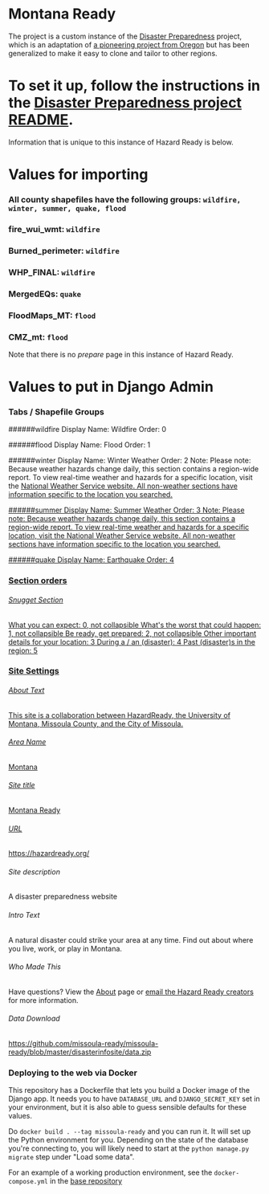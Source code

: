# Montana Ready

The project is a custom instance of the [Disaster Preparedness](https://github.com/missoula-ready/disaster-preparedness) project, which is an adaptation of [a pioneering project from Oregon](https://github.com/Oregon-Public-Broadcasting/earthquake-preparedness) but has been generalized to make it easy to clone and tailor to other regions.

# To set it up, follow the instructions in the [Disaster Preparedness project README](https://github.com/missoula-ready/disaster-preparedness/blob/master/README.md).

Information that is unique to this instance of Hazard Ready is below.

# Values for importing

### All county shapefiles have the following groups: `wildfire, winter, summer, quake, flood`
### fire_wui_wmt: `wildfire`
### Burned_perimeter: `wildfire`
### WHP_FINAL: `wildfire`
### MergedEQs: `quake`
### FloodMaps_MT: `flood`
### CMZ_mt: `flood`

Note that there is no *prepare* page in this instance of Hazard Ready.

# Values to put in Django Admin

### Tabs / Shapefile Groups

######wildfire
    Display Name: Wildfire
    Order: 0

######flood
    Display Name: Flood
    Order: 1

######winter
    Display Name: Winter Weather
    Order: 2
    Note: Please note: Because weather hazards change daily, this section contains a region-wide report. To view real-time weather and hazards for a specific location, visit the <a href="https://www.weather.gov/" target="_blank" rel="noopener">National Weather Service website. All non-weather sections have information specific to the location you searched.

######summer
    Display Name: Summer Weather
    Order: 3
    Note: Please note: Because weather hazards change daily, this section contains a region-wide report. To view real-time weather and hazards for a specific location, visit the <a href="https://www.weather.gov/" target="_blank" rel="noopener">National Weather Service website. All non-weather sections have information specific to the location you searched.

######quake
    Display Name: Earthquake
    Order: 4

### Section orders

###### Snugget Section
What you can expect: 0, not collapsible
What's the worst that could happen: 1, not collapsible
Be ready, get prepared: 2, not collapsible
Other important details for your location: 3
During a / an (disaster): 4
Past (disaster)s in the region: 5


### Site Settings

###### About Text
This site is a collaboration between HazardReady, the University of Montana, Missoula County, and the City of Missoula.

###### Area Name
Montana

###### Site title
Montana Ready

###### URL
https://hazardready.org/

###### Site description
A disaster preparedness website

###### Intro Text
A natural disaster could strike your area at any time. Find out about where you live, work, or play in Montana.

###### Who Made This
Have questions? View the <a href="/about" target="_blank">About</a> page or <a href="mailto:software@hazardready.org">email the Hazard Ready creators</a> for more information.


###### Data Download
https://github.com/missoula-ready/missoula-ready/blob/master/disasterinfosite/data.zip


### Deploying to the web via Docker
This repository has a Dockerfile that lets you build a Docker image of the Django app. It needs you to have `DATABASE_URL` and `DJANGO_SECRET_KEY` set in your environment, but it is also able to guess sensible defaults for these values.

Do `docker build . --tag missoula-ready` and you can run it. It will set up the Python environment for you. Depending on the state of the database you're connecting to, you will likely need to start at the `python manage.py migrate` step under "Load some data".

For an example of a working production environment, see the `docker-compose.yml` in the [base repository](https://github.com/hazard-ready/disaster-preparedness)
